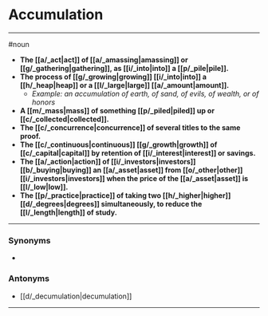 # Accumulation
---
#noun
- **The [[a/_act|act]] of [[a/_amassing|amassing]] or [[g/_gathering|gathering]], as [[i/_into|into]] a [[p/_pile|pile]].**
- **The process of [[g/_growing|growing]] [[i/_into|into]] a [[h/_heap|heap]] or a [[l/_large|large]] [[a/_amount|amount]].**
	- _Example: an accumulation of earth, of sand, of evils, of wealth, or of honors_
- **A [[m/_mass|mass]] of something [[p/_piled|piled]] up or [[c/_collected|collected]].**
- **The [[c/_concurrence|concurrence]] of several titles to the same proof.**
- **The [[c/_continuous|continuous]] [[g/_growth|growth]] of [[c/_capital|capital]] by retention of [[i/_interest|interest]] or savings.**
- **The [[a/_action|action]] of [[i/_investors|investors]] [[b/_buying|buying]] an [[a/_asset|asset]] from [[o/_other|other]] [[i/_investors|investors]] when the price of the [[a/_asset|asset]] is [[l/_low|low]].**
- **The [[p/_practice|practice]] of taking two [[h/_higher|higher]] [[d/_degrees|degrees]] simultaneously, to reduce the [[l/_length|length]] of study.**
---
### Synonyms
- 
### Antonyms
- [[d/_decumulation|decumulation]]
---
